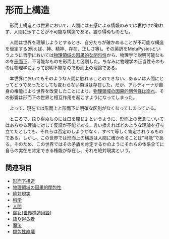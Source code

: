 # 形而上構造

　形而上構造とは世界において、人間には五感による情報のみでは裏付けが取れず、人間に示すことが不可能な構造である。語り得ぬものとも。

　人間は世界を理解しようとするとき、自分たちが確かめることが不可能な構造を仮定する(例えば、神、精神、存在、正しさ等)。その英訳をMetaPysicsというように哲学においては[物理領域の因果的な閉包性](./0203物理領域の因果的閉包性.md)から、物理学で説明可能なものを[形而下](./0202形而下構造.md)、不可能なものを形而上と区別した。ちなみに物理学の正当性そのものは物理学によって説明不能なので形而上の理論である。

　本世界においてもそのような人間に触れることのできない、あるいは人間にとってどうであったとしても変わらない領域は存在した。だが、アルティーナが自身の権能により世界を改変したことにより、[物理領域の因果的閉包性は崩れ](../../歴史・事象/0001閉包性崩壊.md)、その影響は形而下の世界と相互作用を起こすようになってしまった。

　よって、現在では形而上と形而下に明確な区別がなくなってしまっている。

　ところで、語り得ぬものには口を閉じよというように、形而上の概念についてはあらゆる理論に対して反証が不能である。言い換えればどのような理論を打ち立てたとしても、それらは否定のしようがなく、すべて等しく肯定されうるものである。しかし、この世界では形而上の構造は人間に確かめることは”可能”である。そのため、この世界ではその矛盾を肯定するかのようにそれらの体系全てに自らの実在を肯定できる権能が存在し、それを絶対現実という。

## 関連項目

- [形而下構造](0202形而下構造.md)
- [物理領域の因果的閉包性](0203物理領域の因果的閉包性.md)
- [絶対現実](0302絶対現実.md)
- [科学](../../体系一覧/0001科学.md)
- [人間](0304人間.md)
- [魔女(世界構造用語)](0204魔女.md)
- [語り得る者](0305語り得るもの.md)
- [魔法](../異能用語/0002魔法.md)
- [閉包性崩壊](../../歴史・事象/0001閉包性崩壊.md)
